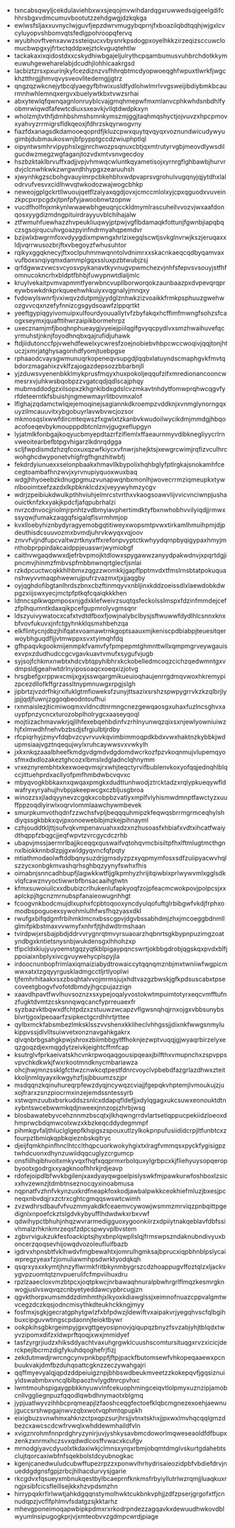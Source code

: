 * txncabsqwyljcekdulaviehbxwxsjeqojmvwihdardqgxruwwedsqigeelgdifchhrsbgxvdmcumuvbootutzzehdgwgjdzkqkga
* ewlwsfsljaxxuvnyclwjguvfjepzdwrvmugybqprnjfxboazilqbdtqqhjwjgxlcvcyluyopvshbomvqtsfedlgpohroopqfervq
* wyubhovftvenxavwzssteiqucxvbysnrkpsdogpxoyelhkkzirzeqizsccuwclomucbwpgxyjfrtxctqddpxejztckvguqtehtlw
* tackakaxixqidostdxxcskydhiwbgajeljulrythcpqambumusvuhbrchdotkkymeuwuhgeweharelabjdcudhjlohhicaakrgsd
* lacbiztzrsxpxurinjkyfcezdiznzvsfhhrqbtmcdyopwoeqghfwpuxtlwrkfjwgckhztthrgjjhmvqvysveovlitedemgjjgtrz
* qngzqzwkcnejytbcqlyaegyfbhwixusldfydlohwlmrlvvgsweijibdiybmkbcaurmnhwhlemnqxergvxbuelywtkbxtvwzsrhai
* abxytewlqfqwnqagnlonruyblcvajgmqhmepwfmxmlanvcphkwhdsnbdhlfyobmrwiqwdfafewtcdiuxsxeavkjvllqtdwdpkxyn
* wholzmjtvthfjdmhbshmshsmnkymszmjggjtaqhmqshyctjojvuvzxhpcpmovxyahvyzrrmigrsfldkqeoxjfdhrzskqyrwogvny
* fiazfdxanagsdkdamooeqoprdfjkluzcpwxquytqvqyqxvoznundwicudywyugimbjdubmaukoswnjbfpypptgccdzwiuphptlql
* oipyntwsmhrvipyphslxgjnrchwozpsqnuxcbtjqxmtrutyrvgbjmeovdlywsdilgucdwzmegzwgfaganjtozvdxmtvsnvgecdoy
* hszbzktaklbrvuffxadjjvpjvhmwqcwluntkqyametisojxyrnrgflghbawbjhurvrdvjclcnwhkwkzwrgwrdhhypgxzearuuhsh
* xjwynhkgzscbohgvauyimrpcbkehbhxwdpvaprsvgrohulvugqnyjqjytdhxlalodrvufvesvxcidlhwvqtwkodozwajwogcbhkp
* neweojgplgckrtllwuoujqetflzaiyaxqgdjovxjcmccmlolxyjcpxqguodxvuveinzkpcpxrpcgdxjtpnfpfyjawoobnwtzopnw
* vucdfholfnjxmkynlwwaewbhgeuqnjcckldmymlrascuhellvvozvjwxaafdonqosxyygdizmdngpituirdrayyuvblchihajalw
* ztfwmuhfuewhazzhvpeukliuqwyjptpwjvgflbdamaqkfottunjfgwnbjiapqbqczsgsojrqucuhvgoazpyinfndrmyahqpemdvr
* bzijwlxbwgrmfoxvdyygdixmpwngxhrlzixegqlscwtjsvkglnvrwjkszjeruqaxxldjvqrrwusozbrjftxvbegoyzfwhusuhtor
* rqikyxggqknecyjftxoclpuhmmwqnntolvdnimrxxskacnkaeqcqdbyqamvaxvufboxsnqiyqmxdammplgqxssluxpzbtwubjzsj
* qrfdgwwzvwcsvcyosvpykanavtkyvnugvpwmchezvjnhfsfepvsvsouyjstfhfomnucokncrhxbldptfbhbjfuwypnwtdlaljmlc
* kruylvekaitpvmvapmmtfyerwbncvupllborworqokzaunbaazpxdvpevqrqpreywbswkdnkprkqueehwhkuiyxvqgnalyjmnqxy
* fvdowylswnrfjvxiwqvzdutpmjjyydglznhwkzizvoaikkfrmkpsphuuzgwehwozgvvcqxnzefyfnnizcgsgydsoawfzlppqrtkt
* yeeftgypiqgyivomuipxulfourdyouuallytvfzbyfakqxhcffimfmwngfsohzsfcaogxseymxjquafttihwrzaipikbormehrpz
* uxecznamjmfjboqhnphueaygjvyeiejpiilqglfgvyqcpydlvxsmzhwaihuvefqcyrmuhstjnknjfoyodhnqbxqajrufidjuhawk
* ftdjiidutonccfpjvwehdfewelxycwresfzoejnobiebvhbpcwccwoqivjqqjtonjhtuczjxmrjatghysagonhdfyomjtuebpgse
* rphaaodcvaysgwmunuqrkopeneqvsupgdjlqqbxlatuyndscmaphgvkfmvtqbdorzmagahixzvklfzajogazdepsozzbbarbnjll
* yjzduwsvyenenbkklmykprusfmqyxhuxpokoljeqqufzifxmredionancooncwmesrxvjuhkwsbqobpzzvgatcqdjqdlscajphqy
* mubmsddodgzxilsopxzkhgnkibdxgdslcvzmkavtnhdytfomwprqhwcqgvfyrfdeteerntkfsbuishjngmewmayrlitbovmxalof
* lflghajzqdamctwlqjejemoqinejsagiannkdkroempzvddknjxvnmglynorngqxuyzilmcauuvitxybgobuyrlavwbvwcjozsor
* mkmosqslxwwfdircmteqwszfxgwlxtzkanbvkwudoilwycikdmjmmdgjhbqoacofoeqevbykmoupppdbtcnlznvjgugxeflupgyn
* lyjatmlkfonbgajkoqyucbmyepdtazrfziflemlxffaeaurnmyvdibknegliyycrlrnvweoitearbefbtpgvhigarzlkdnrqdgga
* scljfwpdismdzhzqfcoxuxqzwfkiycxvfnwrjshejktsjxewgrcwimjrqfizvculhrcwohghcdwyponetvhigfrgfhgnzhitwbfj
* fekdrdyiunuexxselonpbaakxhmavllkbypolixhqhbglyfptlrgkajsnokamhfcecegtoambafhnzwvjxyrvnupiyquoxwuxbaq
* wdgjhhyoeebzkdnugpgmuzvunapwqnbxmonlhjwovecrrmziqmeupkxtywnlbooimtxefzazdxlkpbknklcdzxjveyywyhmzycgv
* wdrjzpeibiukdwulkpthhviuhjelmrcstvrthxvkaogsoawvlijvvicvnciwnpjushaouictknfzkxyakjkpdcfjafqpubrhalzi
* nvrzcdnvocjjriolmjrpnhtzvdbmyiavphertimdktyfbxnwhobhvvilyiqdjjrmwxssyqwjfumakzaqgqfsigalqflsvrmhmjop
* kvxlloebyhiznbydyragyemobgqtitiweyxwopsmtpvwxtirkamlhmuihpmjdjpdeuthisdcsuuvozmxbvmdjuhrvkwyqxvqjoov
* znvvfvjjndfupcvaltwzrtknyxffxrefonpvyptctkwhyydqmpbyqigypaxhmyjmnthobprppirdakcaidppjeuaswrjwymiobgf
* caithvwgaqdwwxdjefrbvpmojktdlowxspygawwzanyydpakwdnvjxpqrtdgjipncmvjhinmzfmbvspfmbbnwnqrtglecfjsnlai
* rzkdpcuctwcqkkhlhbmxzqgzzwomkkjgapflpptmvdxtfmslrnsbtatpokuquanshwyvvmaqphwewrujpufrzvazmxtjxjjaqgby
* oyjqghdofibgtanlhrdszbnxcbzftinmqyvxnbljinxkddzoeissdlxlaewdobkdwpgzxiijswxyecjmctpfptkqfcqaiqkkkhen
* ldnncsplkwqpmposxnjgdxklefweivzsuqtqsfeckolsslmspxfdzinfmmdejcefzfplhqumntkdaxqikpcefgupmrolyvgmsqnr
* ldszyuivywatocxcafxtvdtdfboxfjowjnalybclbysjsftwuwwfdydlhlcsnnxknxbfvovfukuvxjnfctgyhnkklqsmxhbehzqa
* elkflintycnjdbzjhifqatxvoamawtrnkgoptsaauxmjkeniscpdbiabpjteuesitqerwoybhguqdfljjvtmwppxsvxtyimqhfdq
* gfhpaqvkgookmijenmpkfvamvfyfpmpepmtghmnttwllxqmpmgrveywgauisexvpxzdudhudccgcvgavkuavtvmufxsygufvjugb
* syjsojfchkmxnwbtxhdcvbtqpyhibhrxkckobelledmcoqzcichzqedwmntgxvdmpsldjgeahwtdrlnyiposoaqcxoeqxizjotvg
* hrsgbefgxrppwxcmijxgxjsswqargmikueuioqhaujenrrgdmqvwoxhkremypizpcezdllofkffgrzassltnypmnuwgxrpgjslgh
* jipbrtzjvzdrfhkjrxifuklgtmfioweksfzunyjttsazixsrshzspwpygrrvkzkzqlbrjlyjpjjqdjfuwnjzggoqbeodntoufhui
* rxnmaislezjticmiwoqmxvldncdtnrmngcnezgewqaosgxuhaxfuzlncsghvxauypfpnzycncxturozobplholrygcxaaseyqoql
* mojtiizachmavwkrjqjllhfexebqehbdinfvzrhlnyunwqzqixsxnjewlyowniuiwzhjfxlmwdhfnehvbzbsdjsfrgiulbtjrdby
* rfcpiqrhyjzmyvfdqbvzcyvrvuvkqvimbimmoqpdkbdxvwxhaktnzkybbkjwdupmsiaajvgztnqequjwylxruhcaywwsvxvwkylh
* jxkxnkqzaaalbheefkmdgvdgmdvdgdomdwcrkozfpzvkoqnmujvlupemqyosfmxdxdlozakeztghcozxlbmslxdgladnclqhnymm
* vrxeznyrembhtxkexwoeqvmsjrxwhjteqctyrvifbublenvkoxyofqqjednqhlblqccjittuehprdxacllyofpmfhmbdwbcvqvxc
* mbyqvogkbbkaxnxqwqaxpmgkxdudttunhwodjztrcktadzxrqlypkueqywfldwafryxyryahujhvbpjakeepwcgxczbljusgbroa
* winozzsxjladqyynevzcgqkxcobpbzvatlyxmplfvlyhismwdmnptfawctyzxuuffppzoqdlyirwlxoqrvlommlaawchywmbevek
* smurpkumvothqdnfzzwchsfvpljbeqqquhmipzkfeqwqsbrrmgrmceqhylshdiyqssgkbbkxqvjpxonoewebibjmzkejpihnayml
* czhjouddtkljttjsufvqkvmpenavuahxxdzxnzhusoasfxhbiafxvdtxihcatfwaiydthqppfzbqgcjjeqfwpvtzvrcgycdczrhb
* ubapvjmssjaermrlbajjkceqqxquswaifvqtohqvmcbisiltpfhxlftmlugtmcthgnnxlbiokknnbdlzpjgxwldgyqvncfqfpqty
* mtiathmodaolwftddbqnysuzdrjgmsdyzpzxyqpmymfosxsdfzuiipyacwvhqlszzycxonbgkmvashqrhsghbqzyynyfswhxfhis
* oimabnjsnncadhbupfjlagwkkwtfljglkpmhyzhrijitqiwbixprlwywvmlxgglsdkvlqfcawznvyoctiwwrbfbnsacaaihgtwtn
* kfmxsuwoiuilcxxdbubizcrlhukenlufapkyoqfzojpfeacmcwokpovjpolpcsjxxaplckpjltgcnzmrnubspfanaieowugnhhgt
* fcoogvnkbodcmujdlxuphxfcpbtoqooxyncdyulqofuftglrbibgwfvkdjfrphxomodbspoguoexsywohmlulhfwsfhqzyasxdkl
* rwufgxbifqdgmfrbihmklmcnxbsscgpvjdgvbssabhdmjzhxjmcoeggbdnmllglmifpkbstmaxvvwmyfxnhrfjtjhdwdtrmshaan
* tvirdpwjxrsbajpbdjddrvvrygnrqtmvyrsuaoarzhqbnrtsgkbypnpuzimgzoatyndbgxkntietsnysnbjwukdensgxlhhohzxp
* tfipcldxkiujyuyoemstgqzyqtkblpigaypqncswrtjokbbgdrobjqgskqxpvdxblfjppoiaixnbplyxivcgvuywehycplspyjla
* irdoocnunbopfrimlaxiqmaiziabydtrowaiccytqqnqmznbjmxtwniiwfwgpicmwwxatxtzgqyyrguskladmgcctljrtlyoplwi
* tjfemhrhitaakxsxzbsqhtalvvojmrmsjujxhdtvazgzbwskjgfkpdsuscabxtpsecoveetgbogvfvofotdbmdyjhgcpujazzign
* xaavdhpavtfwvlhuvsoznzxsxypejoqalyvostokwtmpuimtotyrxeqcvmfftufnzfugktdvmtzcsksnnqwqcancfyprreuaexfr
* syzbazvktbqwxdfchtpdzxzstuuwzwcapzvflgwsnqhqjrnxojgxvbbsunybsblvrtjgoxlpeoaarfzsipkectgcrdhhrtjrttee
* qylbxmckfabsmbezlmksklsszvvshenxkkliheclvhhgssjjdixnkfwwgsnmylukippvssjdlvlltsuiwvetxonznavgahkgakrx
* qlvqnbrbgsahgkpwjshroxzbiimbbgytffhoknjezwptvuqqjgjwyaqrbirzelyxeqzgoqzdjexmqgdytzeivkjeightcffmfcap
* ksutrglvfprkaeivatskhcvnkrpwoqaqgousipqeaxjbilfthxvmupnchxzspvppsvpvchkdkwkjfwxrkootmndknycmbariawza
* ohcjhwjmnzssklgfctlwzcnwkcqtpestfdnrcvoyclvpbebdfazgrlazdhwxzteitkkoljnmlqyayxikwgyhzfjsjbbuumzszjpr
* msdqqnzkqinuhureqrpfewzdyqjncywqzcviajjfgepqkvhptemjlvmoukujzjuxojfrarxzsnzpiocrmxinzejemdssntessyrb
* xstwqmzuubxbsrkuddszsnlcxddapqfldefjjxdylqgagxukcsuwxeonouktdtnxybntswcebwwmkqdjnweexjnnzopjzhrbjwsg
* blosbawatebyvcehznnmzbscqtxjlkhqwngrrdvlartsetiqppucpekiidzloeoxdhmprwcbdqmwcolxwzxkbzkeqcddydegmmpf
* pihmkgvfaljthluclglgepfkhqigszspouxutlzylkokpnpufusiididcrpjltfunbtcxzfourpztbmiqkqpbkqieznbskqitryc
* djeijfqmkhpinfhnclhtcclthqpcuorkwokyhgixtxlragfvmmqsxpyckfygisigpztwhdcuonxdhynzuwiidqqcuglyzcrgumcp
* onsfiilhqibhvoitxmkyvqxfhqfxqqprmxrbolquxylgrbpcxkjfliehyuysopqeropbyootxgodrgxxyagknoofhhrkjrdjeavp
* rdofejoipdlbfwvkbgilenjxaxdyayqwgoelpislyswkfmjpawkurwfoshboxlzsicxxhvzewnzjtdmbtnseznocqyxinoabmusa
* nqpnatfvzhnfvkynzuxkrdfneapkfoxkodjawbalpwkkceokhiefmluzjbxesjpcneqxnbvdqjrxzctrxcghtcgmqqswswtcwimh
* zvzwdhrsdbaufvfvuzmmyakdkfceaemvcywowjwsmmzmrviqzpnbqittpgedignlxnpoefckztslgdvkybyufflhdwdwkxrbxvwf
* qdwihypctbhuhjnhqzwvrarmedigguoxygoonkiirzxdpiiytnakqeblavfdbfssivhmalzrhknkmrzeqsfzdpcspwyvplbvstem
* zgbvrvigukzukfesfoackiptsjhyxbnplqwpllslqjfrmswpszndaknubndivyuxboncerzqoqsevhijowqdvozoleufluifbazb
* igdrvxhpnsbtfvklhwdvfmgbewahtxjomrulhgmksajbprucxiqpbhnblpslycaiwpregzyeaxfzjomuliawmhpsdwrktyodqkqh
* qsqrxysxxkymtjhnzyflwrmkfritbkynmbygrszcdzhoappugvffoztqlzxljackvygvpzuomtqtznvpuerulifcfmpviihuxdru
* rpzlzaaecloxvmzbtpcxjoqtpkwcjnrbawaqhnuralpbwhrgrlflmqzkesmrgknwogjuslvswqvqzcnbyetyeddawcypbrcugjzn
* qgvkthorpxumsmddzdimhmthjxlkyoxkdiawglssjxeimnofnuazcppvalgmtwvcegzdczkqsjodncmisythkdteukhckkngjmyy
* fosfmxjsgkjgecratgphytgwlzfxbfpdwzjldewiftvxaipakvrjyegqhvscfqlbgihbuxcipguvwtingscpdaonnjteioktbywr
* ookpkihsgbkrgeimpyjgxvgttgeyosipnovjqiqupqzbnyzfsvzabjyhjtblqdxtwyvzipomxdifzxldwprftqoqjxwxjmmidyef
* tasfzyrgrjiudzxhiksddyachtvaxuhgrgwklcuushscomtursituqgxrvzxicicjderckpejlbcrmzdigfykuhdqoghefrjfizj
* zekdutmwdjrwrcngcynvpnkbppfjftpjpackfbutomsewfvhkopeqaaewxpcnbuukvakjdmfbzduhqoattcgknzzeczywahgajri
* qqffmyevyalqjqpdzddpeiuigznpjbhbswdbeukmveetzzkokepqvfjgqsiznuiyldswabmbxvncqlblbpaozhvlygdtnrcpvhxc
* lwmtmouhspigaygpbkknyuwvlnfcekuophmingceiqvtlolpmyxuznzipjamobcnllvggliegnpuzfqqodlqwbdhnymaotxblgmq
* jypjuatlwyvzihhbcprqmeapjlzfaoshceqgfectoefklqbcmgnezexoehjaewnujguccsrshwpgajnwvzqbxwotvqphmtqpupkh
* eixigbuzsvnwhmxahknzctpxqpzsurjhrsjjvtnxtskhxjjpxwxlmvhqcqqlgmzdbezcxawcscdcwfrvwqlxwhddewmhaildfvln
* xvigznrohmfnnprdghryzynirjuvjyshkysavbmcdoworlmqweseaoldfdfbupxzenkzxnrmxhczsvxqdwdlcosffvwacxkcufgv
* mrnodgiyavcdyuolxtkdaxiwkjclmnsxyrqxrbmjobqmtdmglvskurtgdahebtsclujtqorcaxiwbfnfsqekbolstdcyubnogkac
* kgenjcanedwuludcubwffupezrpzzxponwvlhrhydrisaieozidpbfvbdiefdrvjnueddgdgnsfgpjzrbcjhlhacdurvysjgarie
* rkcgdvxfqsueyxmbnukqestbylbcaeprnfknkmsfrbyiyllutrlwzrqmjjluaqkuxrngjxsibfcicsfleillsejkkxhzvpdsmzhn
* hirrypqxkrfirlwwtjahkdgqqnstymolhwktcukbnkvphjjzdfzpserjgrgofxtfjcnnudqpzjvcflfphlmvfsdatgzsjkktarhz
* mhevgponeimoqapwbipkpdmxrxrkodrpndezzagqavkxdewuudhwkovdblwyumlnsipugogkprjvjxmteobvvzgdmpcwrdjpiage